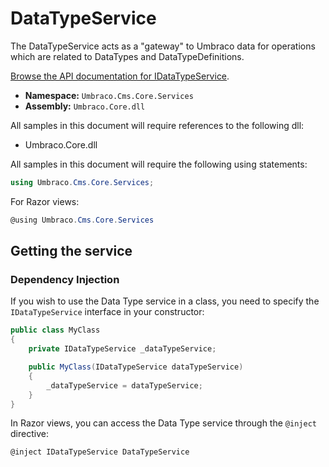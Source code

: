 # DataTypeService

The DataTypeService acts as a "gateway" to Umbraco data for operations which are related to DataTypes and DataTypeDefinitions.

[Browse the API documentation for IDataTypeService](https://apidocs.umbraco.com/v13/csharp/api/Umbraco.Cms.Core.Services.IDataTypeService.html).

* **Namespace:** `Umbraco.Cms.Core.Services`
* **Assembly:** `Umbraco.Core.dll`

All samples in this document will require references to the following dll:

* Umbraco.Core.dll

All samples in this document will require the following using statements:

```csharp
using Umbraco.Cms.Core.Services;
```

For Razor views:

```csharp
@using Umbraco.Cms.Core.Services
```

## Getting the service

### Dependency Injection

If you wish to use the Data Type service in a class, you need to specify the `IDataTypeService` interface in your constructor:

```csharp
public class MyClass
{
    private IDataTypeService _dataTypeService;

    public MyClass(IDataTypeService dataTypeService)
    {
        _dataTypeService = dataTypeService;
    }
}
```

In Razor views, you can access the Data Type service through the `@inject` directive:

```csharp
@inject IDataTypeService DataTypeService
```
